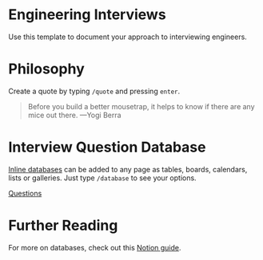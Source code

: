 # Engineering Interviews

Use this template to document your approach to interviewing engineers.

# Philosophy

Create a quote by typing `/quote` and pressing `enter`.

> Before you build a better mousetrap, it helps to know if there are any mice out there. —Yogi Berra

# Interview Question Database

[Inline databases](https://www.notion.so/notion/Database-101-tables-boards-calendars-c523297c17634873a52317dd7a3e0b77#9e9467b13e7f4b3da3c70fe5f5617758) can be added to any page as tables, boards, calendars, lists or galleries. Just type `/database` to see your options. 

[Questions](Engineering%20Interviews%2027e7cc222be74b44b7318a7c7f7a3d37/Questions%2003f90369ced7445fab7aedcc86db8979.csv)

# Further Reading

For more on databases, check out this [Notion guide](https://www.notion.so/Database-101-build-and-view-fd8cd2d212f74c50954c11086d85997e).